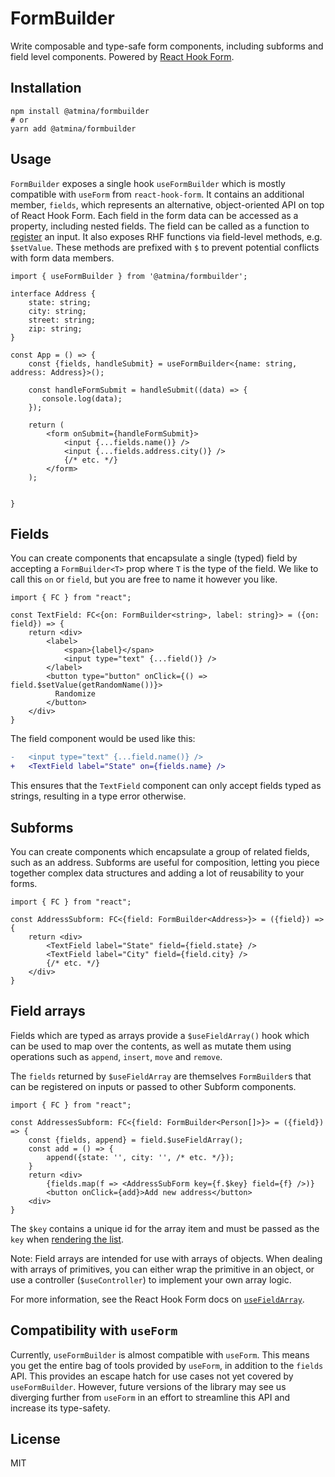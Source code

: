 # FormBuilder

Write composable and type-safe form components, including subforms and field level components. Powered by
[React Hook Form](https://react-hook-form.com/).

## Installation

```shell
npm install @atmina/formbuilder
# or
yarn add @atmina/formbuilder
```

## Usage

`FormBuilder` exposes a single hook `useFormBuilder` which is mostly compatible with `useForm` from `react-hook-form`.
It contains an additional member, `fields`, which represents an alternative, object-oriented API on top of React Hook
Form. Each field in the form data can be accessed as a property, including nested fields. The field can be called as a
function to [register](https://react-hook-form.com/api/useform/register/) an input. It also exposes RHF functions via 
field-level methods, e.g. `$setValue`. These methods are prefixed with `$` to prevent potential conflicts with form
data members.

```tsx
import { useFormBuilder } from '@atmina/formbuilder';

interface Address {
    state: string;
    city: string;
    street: string;
    zip: string;
}

const App = () => {
    const {fields, handleSubmit} = useFormBuilder<{name: string, address: Address}>();
    
    const handleFormSubmit = handleSubmit((data) => {
       console.log(data);
    });
    
    return (
        <form onSubmit={handleFormSubmit}>
            <input {...fields.name()} />
            <input {...fields.address.city()} />
            {/* etc. */}
        </form>
    );
    
    
}
```

## Fields

You can create components that encapsulate a single (typed) field by accepting a `FormBuilder<T>` prop  where `T` is
the type of the field. We like to call this `on` or `field`, but you are free to name it however you like.

```tsx
import { FC } from "react";

const TextField: FC<{on: FormBuilder<string>, label: string}> = ({on: field}) => {
    return <div>
        <label>
            <span>{label}</span>
            <input type="text" {...field()} />
        </label>
        <button type="button" onClick={() => field.$setValue(getRandomName())}>
          Randomize
        </button>
    </div>
}
```

The field component would be used like this:

```diff
-   <input type="text" {...field.name()} />
+   <TextField label="State" on={fields.name} />
```

This ensures that the `TextField` component can only accept fields typed as strings, resulting in a type error
otherwise.

## Subforms

You can create components which encapsulate a group of related fields, such as an address. Subforms are useful for
composition, letting you piece together complex data structures and adding a lot of reusability to your forms.

```tsx
import { FC } from "react";

const AddressSubform: FC<{field: FormBuilder<Address>}> = ({field}) => {
    return <div>
        <TextField label="State" field={field.state} />
        <TextField label="City" field={field.city} />
        {/* etc. */}
    </div>
}
```

## Field arrays

Fields which are typed as arrays provide a `$useFieldArray()` hook which can be used to map over the contents, as well
as mutate them using operations such as `append`, `insert`, `move` and `remove`.

The `fields` returned by `$useFieldArray` are themselves `FormBuilder`s that can be registered on inputs or passed to
other Subform components.

```tsx
import { FC } from "react";

const AddressesSubform: FC<{field: FormBuilder<Person[]>}> = ({field}) => {
    const {fields, append} = field.$useFieldArray();
    const add = () => {
        append({state: '', city: '', /* etc. */});
    }
    return <div>
        {fields.map(f => <AddressSubForm key={f.$key} field={f} />)}
        <button onClick={add}>Add new address</button>
    <div>
}
```

The `$key` contains a unique id for the array item and must be passed as the `key` when [rendering the list](https://react.dev/learn/rendering-lists).

Note: Field arrays are intended for use with arrays of objects. When dealing with arrays of primitives, you can either
wrap the primitive in an object, or use a controller (`$useController`) to implement your own array logic.

For more information, see the React Hook Form docs on [`useFieldArray`](https://react-hook-form.com/docs/usefieldarray).

## Compatibility with `useForm`

Currently, `useFormBuilder` is almost compatible with `useForm`. This means you get the entire bag of tools provided by
`useForm`, in addition to the `fields` API. This provides an escape hatch for use cases not yet covered by
`useFormBuilder`. However, future versions of the library may see us diverging further from `useForm` in an effort to
streamline this API and increase its type-safety.


## License

MIT
